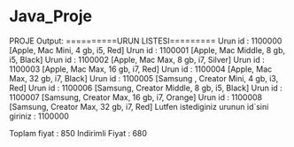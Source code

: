 # Java_Proje
PROJE Output: 
==========URUN LISTESI=========
Urun id : 1100000
[Apple, Mac Mini, 4 gb, i5, Red]
Urun id : 1100001
[Apple, Mac Middle, 8 gb, i5, Black]
Urun id : 1100002
[Apple, Mac Max, 8 gb, i7, Silver]
Urun id : 1100003
[Apple, Mac Max, 16 gb, i7, Red]
Urun id : 1100004
[Apple, Mac Max, 32 gb, i7, Black]
Urun id : 1100005
[Samsung , Creator Mini, 4 gb, i3, Red]
Urun id : 1100006
[Samsung, Creator Middle, 8 gb, i5, Black]
Urun id : 1100007
[Samsung, Creator Max, 16 gb, i7, Orange]
Urun id : 1100008
[Samsung, Creator Max, 32 gb, i7, Red]
Lutfen istediginiz urunun id`sini giriniz : 1100000

Toplam fiyat : 850
Indirimli Fiyat : 680

